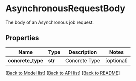 # AsynchronousRequestBody

The body of an Asynchronous job request.
## Properties
Name | Type | Description | Notes
------------ | ------------- | ------------- | -------------
**concrete_type** | **str** | Concrete Type | [optional] 

[[Back to Model list]](../README.md#documentation-for-models) [[Back to API list]](../README.md#documentation-for-api-endpoints) [[Back to README]](../README.md)


